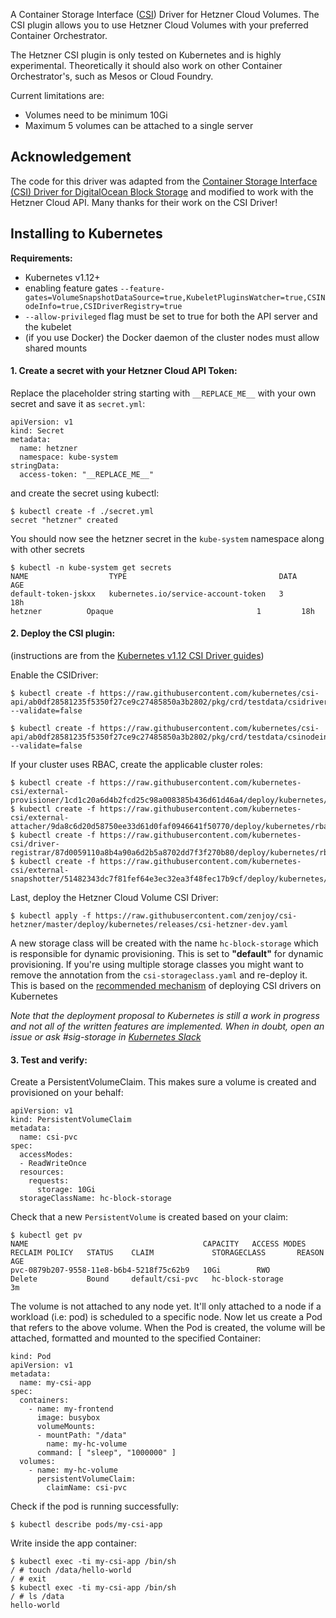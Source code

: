A Container Storage Interface ([CSI](https://github.com/container-storage-interface/spec)) Driver for Hetzner Cloud Volumes. The CSI plugin allows you to use Hetzner Cloud Volumes with your preferred Container Orchestrator.

The Hetzner CSI plugin is only tested on Kubernetes and is highly experimental. Theoretically it
should also work on other Container Orchestrator's, such as Mesos or
Cloud Foundry.

Current limitations are:

* Volumes need to be minimum 10Gi
* Maximum 5 volumes can be attached to a single server

## Acknowledgement

The code for this driver was adapted from the [Container Storage Interface (CSI) Driver for DigitalOcean Block Storage](https://github.com/digitalocean/csi-digitalocean) and modified to work with the Hetzner Cloud API. Many thanks for their work on the CSI Driver!

## Installing to Kubernetes

**Requirements:**

* Kubernetes v1.12+
* enabling feature gates `--feature-gates=VolumeSnapshotDataSource=true,KubeletPluginsWatcher=true,CSINodeInfo=true,CSIDriverRegistry=true
`
* `--allow-privileged` flag must be set to true for both the API server and the kubelet
* (if you use Docker) the Docker daemon of the cluster nodes must allow shared mounts

#### 1. Create a secret with your Hetzner Cloud API Token:

Replace the placeholder string starting with `__REPLACE_ME__` with your own secret and
save it as `secret.yml`: 

```
apiVersion: v1
kind: Secret
metadata:
  name: hetzner
  namespace: kube-system
stringData:
  access-token: "__REPLACE_ME__"
```

and create the secret using kubectl:

```
$ kubectl create -f ./secret.yml
secret "hetzner" created
```

You should now see the hetzner secret in the `kube-system` namespace along with other secrets

```
$ kubectl -n kube-system get secrets
NAME                  TYPE                                  DATA      AGE
default-token-jskxx   kubernetes.io/service-account-token   3         18h
hetzner          Opaque                                1         18h
```

#### 2. Deploy the CSI plugin:

(instructions are from the [Kubernetes v1.12 CSI Driver guides](https://kubernetes-csi.github.io/docs/Setup.html))

Enable the CSIDriver:

```
$ kubectl create -f https://raw.githubusercontent.com/kubernetes/csi-api/ab0df28581235f5350f27ce9c27485850a3b2802/pkg/crd/testdata/csidriver.yaml --validate=false
```

```
$ kubectl create -f https://raw.githubusercontent.com/kubernetes/csi-api/ab0df28581235f5350f27ce9c27485850a3b2802/pkg/crd/testdata/csinodeinfo.yaml --validate=false
```

If your cluster uses RBAC, create the applicable cluster roles:

```
$ kubectl create -f https://raw.githubusercontent.com/kubernetes-csi/external-provisioner/1cd1c20a6d4b2fcd25c98a008385b436d61d46a4/deploy/kubernetes/rbac.yaml
$ kubectl create -f https://raw.githubusercontent.com/kubernetes-csi/external-attacher/9da8c6d20d58750ee33d61d0faf0946641f50770/deploy/kubernetes/rbac.yaml
$ kubectl create -f https://raw.githubusercontent.com/kubernetes-csi/driver-registrar/87d0059110a8b4a90a6d2b5a8702dd7f3f270b80/deploy/kubernetes/rbac.yaml
$ kubectl create -f https://raw.githubusercontent.com/kubernetes-csi/external-snapshotter/51482343dc7f81fef64e3ec32ea3f48fec17b9cf/deploy/kubernetes/rbac.yaml
```

Last, deploy the Hetzner Cloud Volume CSI Driver:
```
$ kubectl apply -f https://raw.githubusercontent.com/zenjoy/csi-hetzner/master/deploy/kubernetes/releases/csi-hetzner-dev.yaml
```

A new storage class will be created with the name `hc-block-storage` which is
responsible for dynamic provisioning. This is set to **"default"** for dynamic
provisioning. If you're using multiple storage classes you might want to remove
the annotation from the `csi-storageclass.yaml` and re-deploy it. This is
based on the [recommended mechanism](https://github.com/kubernetes/community/blob/master/contributors/design-proposals/storage/container-storage-interface.md#recommended-mechanism-for-deploying-csi-drivers-on-kubernetes) of deploying CSI drivers on Kubernetes

*Note that the deployment proposal to Kubernetes is still a work in progress and not all of the written
features are implemented. When in doubt, open an issue or ask #sig-storage in [Kubernetes Slack](http://slack.k8s.io)*

#### 3. Test and verify:

Create a PersistentVolumeClaim. This makes sure a volume is created and provisioned on your behalf:

```
apiVersion: v1
kind: PersistentVolumeClaim
metadata:
  name: csi-pvc
spec:
  accessModes:
  - ReadWriteOnce
  resources:
    requests:
      storage: 10Gi
  storageClassName: hc-block-storage
```

Check that a new `PersistentVolume` is created based on your claim:

```
$ kubectl get pv
NAME                                       CAPACITY   ACCESS MODES   RECLAIM POLICY   STATUS    CLAIM             STORAGECLASS       REASON    AGE
pvc-0879b207-9558-11e8-b6b4-5218f75c62b9   10Gi        RWO            Delete           Bound     default/csi-pvc   hc-block-storage             3m
```

The volume is not attached to any node yet. It'll only attached to a node if a
workload (i.e: pod) is scheduled to a specific node. Now let us create a Pod
that refers to the above volume. When the Pod is created, the volume will be
attached, formatted and mounted to the specified Container:

```
kind: Pod
apiVersion: v1
metadata:
  name: my-csi-app
spec:
  containers:
    - name: my-frontend
      image: busybox
      volumeMounts:
      - mountPath: "/data"
        name: my-hc-volume
      command: [ "sleep", "1000000" ]
  volumes:
    - name: my-hc-volume
      persistentVolumeClaim:
        claimName: csi-pvc 
```

Check if the pod is running successfully:


```
$ kubectl describe pods/my-csi-app
```

Write inside the app container:

```
$ kubectl exec -ti my-csi-app /bin/sh
/ # touch /data/hello-world
/ # exit
$ kubectl exec -ti my-csi-app /bin/sh
/ # ls /data
hello-world
```